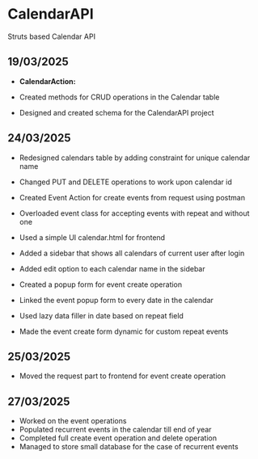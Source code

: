 # CalendarAPI
Struts based Calendar API 


## 19/03/2025

- **CalendarAction:**

- Created methods for CRUD operations in the Calendar table
- Designed and created schema for the CalendarAPI project


## 24/03/2025

- Redesigned calendars table by adding constraint for unique calendar name 
- Changed PUT and DELETE operations to work upon calendar id 
- Created Event Action for create events from request using postman
- Overloaded event class for accepting events with repeat and without one 

- Used a simple UI calendar.html for frontend
- Added a sidebar that shows all calendars of current user after login 
- Added edit option to each calendar name in the sidebar

- Created a popup form for event create operation 
- Linked the event popup form to every date in the calendar
- Used lazy data filler in date based on repeat field
- Made the event create form dynamic for custom repeat events 


## 25/03/2025

- Moved the request part to frontend for event create operation

## 27/03/2025

- Worked on the event operations 
- Populated recurrent events in the calendar till end of year 
- Completed full create event operation and delete operation
- Managed to store small database for the case of recurrent events
